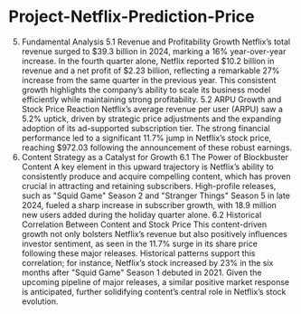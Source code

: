 # Project-Netflix-Prediction-Price

5. Fundamental Analysis
5.1 Revenue and Profitability Growth
Netflix’s total revenue surged to $39.3 billion in 2024,
marking a 16% year-over-year increase. In the fourth
quarter alone, Netflix reported $10.2 billion in
revenue and a net profit of $2.23 billion, reflecting a
remarkable 27% increase from the same quarter in
the previous year. This consistent growth highlights
the company’s ability to scale its business model
efficiently while maintaining strong profitability.
5.2 ARPU Growth and Stock Price Reaction
Netflix’s average revenue per user (ARPU) saw a 5.2%
uptick, driven by strategic price adjustments and the
expanding adoption of its ad-supported subscription
tier. The strong financial performance led to a
significant 11.7% jump in Netflix’s stock price,
reaching $972.03 following the announcement of
these robust earnings.
6. Content Strategy as a Catalyst for Growth
6.1 The Power of Blockbuster Content
A key element in this upward trajectory is Netflix’s
ability to consistently produce and acquire
compelling content, which has proven crucial in
attracting and retaining subscribers. High-profile
releases, such as "Squid Game" Season 2 and
"Stranger Things" Season 5 in late 2024, fueled a
sharp increase in subscriber growth, with 18.9
million new users added during the holiday quarter
alone.
6.2 Historical Correlation Between Content and
Stock Price
This content-driven growth not only bolsters
Netflix’s revenue but also positively influences
investor sentiment, as seen in the 11.7% surge in its
share price following these major releases. Historical
patterns support this correlation; for instance,
Netflix’s stock increased by 23% in the six months
after "Squid Game" Season 1 debuted in 2021. Given
the upcoming pipeline of major releases, a similar
positive market response is anticipated, further
solidifying content’s central role in Netflix’s stock
evolution.



